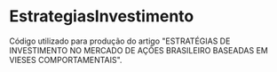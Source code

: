 # EstrategiasInvestimento
Código utilizado para produção do artigo "ESTRATÉGIAS DE INVESTIMENTO NO MERCADO DE AÇÕES BRASILEIRO BASEADAS EM VIESES COMPORTAMENTAIS".
